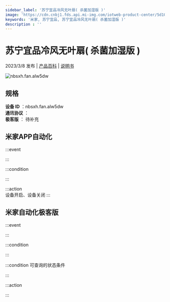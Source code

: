 ```yaml
---
sidebar_label: '苏宁宜品冷风无叶扇( 杀菌加湿版 )'
image: 'https://cdn.cnbj1.fds.api.mi-img.com/iotweb-product-center/5d106920e7337aa5742319ea550d1d08_1676258480396.png?GalaxyAccessKeyId=AKVGLQWBOVIRQ3XLEW&Expires=9223372036854775807&Signature=oqhgZ2GF9iaRqWFVBtG3nAoZ1ow='
keywords: '米家, 苏宁宜品, 苏宁宜品冷风无叶扇( 杀菌加湿版 )'
description : ''
---
```

# 苏宁宜品冷风无叶扇( 杀菌加湿版 )

2023/3/8 发布 | [产品百科](https://home.mi.com/webapp/content/baike/product/index.html?model=nbsxh.fan.alw5dw/) | [说明书](https://home.mi.com/views/introduction.html?model=nbsxh.fan.alw5dw&region=cn)

![nbsxh.fan.alw5dw](https://cdn.cnbj1.fds.api.mi-img.com/iotweb-product-center/5d106920e7337aa5742319ea550d1d08_1676258480396.png?GalaxyAccessKeyId=AKVGLQWBOVIRQ3XLEW&Expires=9223372036854775807&Signature=oqhgZ2GF9iaRqWFVBtG3nAoZ1ow=)

## 规格  
> 
**设备 ID** ：nbsxh.fan.alw5dw  
**通讯协议** ：  
**极客版**  ： 待补充 


## 米家APP自动化  

:::event  

:::

:::condition  

:::

:::action   
设备开启、设备关闭
:::

## 米家自动化极客版  

:::event  

:::

:::condition  

:::

:::condition 可查询的状态条件  

:::

:::action  

:::

        
